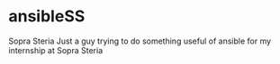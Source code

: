 # ansibleSS
Sopra Steria
Just a guy trying to do something useful of ansible for my internship at Sopra Steria
